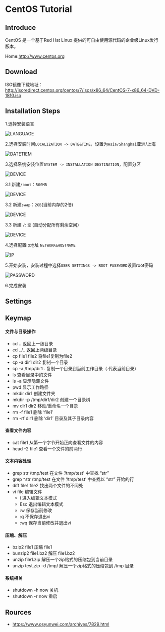 # CentOS  Tutorial

## Introduce
CentOS 是一个基于Red Hat Linux 提供的可自由使用源代码的企业级Linux发行版本。

Home:http://www.centos.org
## Download

ISO镜像下载地址：http://isoredirect.centos.org/centos/7/isos/x86_64/CentOS-7-x86_64-DVD-1810.iso
## Installation Steps
1.选择安装语言 

![LANGUAGE](image/CentOS-1.png)

2.选择安装时间`LOCALIZATION -> DATE&TIME`，设置为`Asia/Shanghai`亚洲/上海

![DATETIEM](image/CentOS-2.png)

3.选择系统安装位置`SYSTEM -> INSTALLATION DESTINATION`，配置分区

![DEVICE](image/CentOS-3.png)

   3.1 新建`/boot`：`500MB`
    
   ![DEVICE](image/CentOS-3.1.png)
    
   3.2 新建`swap`：`2GB`(当前内存的2倍)
    
   ![DEVICE](image/CentOS-3.2.png)
    
   3.3 新建 `/`: `空` (自动分配所有剩余空间）  
    
   ![DEVICE](image/CentOS-3.3.png)
    
4.选择配置ip地址 `NETWORK&HOSTNAME`

![IP](image/CentOS-4.png)

5.开始安装，安装过程中选择`USER SETTINGS -> ROOT PASSWORD`设置root密码

![PASSWORD](image/CentOS-5.png)

6.完成安装

## Settings

## Keymap

#### 文件与目录操作
+ cd ..                    返回上一级目录
+ cd ../..                 返回上两级目录
+ cp file1 file2           将file1复制为file2
+ cp -a dir1 dir2          复制一个目录
+ cp -a /tmp/dir1 .        复制一个目录到当前工作目录（.代表当前目录）
+ ls                       查看目录中的文件
+ ls -a                    显示隐藏文件
+ pwd                      显示工作路径
+ mkdir dir1               创建文件夹
+ mkdir -p /tmp/dir1/dir2  创建一个目录树
+ mv dir1 dir2             移动/重命名一个目录
+ rm -f file1              删除 ‘file1’
+ rm -rf dir1              删除 ‘dir1’ 目录及其子目录内容

#### 查看文件内容
+ cat file1                从第一个字节开始正向查看文件的内容
+ head -2 file1            查看一个文件的前两行
#### 文本内容处理
+ grep str /tmp/test       在文件 ‘/tmp/test’ 中查找 “str”
+ grep ^str /tmp/test      在文件 ‘/tmp/test’ 中查找以 “str” 开始的行
+ diff file1 file2         找出两个文件的不同处
+ vi file                  编辑文件
    + i     	进入编辑文本模式
    + Esc       退出编辑文本模式
    + :w        保存当前修改
    + :q        不保存退出vi
    + :wq       保存当前修改并退出vi
#### 压缩、解压
+ bzip2 file1               压缩 file1
+ bunzip2 file1.bz2         解压 file1.bz2
+ unzip file1.zip           解压一个zip格式的压缩包到当前目录
+ unzip test.zip -d /tmp/   解压一个zip格式的压缩包到 /tmp 目录
#### 系统相关
+ shutdown -h now           关机
+ shutdown -r now           重启

## Rources
+ https://www.osyunwei.com/archives/7829.html
